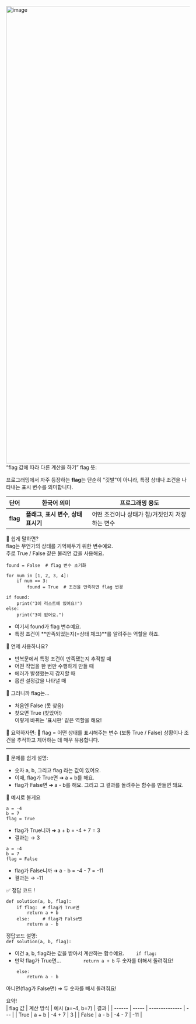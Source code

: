 <img width="1718" height="1250" alt="image" src="https://github.com/user-attachments/assets/8b8e2ba2-cab2-4b2d-ba6c-b5f2700b21ce" />
“flag 값에 따라 다른 계산을 하기”  
flag 뜻:  

프로그래밍에서 자주 등장하는 **flag**는 단순히 "깃발"이 아니라, 특정 상태나 조건을 나타내는 표시 변수를 의미합니다.  


| 단어       | 한국어 의미                         | 프로그래밍 용도                   |
| -------- | ------------------------------ | -------------------------- |
| **flag** | **플래그**, **표시 변수**, **상태 표시기** | 어떤 조건이나 상태가 참/거짓인지 저장하는 변수 |  

🧠 쉽게 말하면?  
flag는 무언가의 상태를 기억해두기 위한 변수예요.  
주로 True / False 같은 불리언 값을 사용해요.  

```
found = False  # flag 변수 초기화

for num in [1, 2, 3, 4]:
    if num == 3:
        found = True  # 조건을 만족하면 flag 변경

if found:
    print("3이 리스트에 있어요!")
else:
    print("3이 없어요.")
```

- 여기서 found가 flag 변수예요.
- 특정 조건이 **만족되었는지(=상태 체크)**를 알려주는 역할을 하죠.

🎯 언제 사용하나요?  
- 반복문에서 특정 조건이 만족됐는지 추적할 때
- 어떤 작업을 한 번만 수행하게 만들 때
- 에러가 발생했는지 감지할 때
- 옵션 설정값을 나타낼 때

🧠 그러니까 flag는…  
- 처음엔 False (못 찾음)  
- 찾으면 True (찾았어!)  
이렇게 바뀌는 '표시판' 같은 역할을 해요!  

📘 요약하자면: 🔹 flag = 어떤 상태를 표시해주는 변수 (보통 True / False)
상황이나 조건을 추적하고 제어하는 데 매우 유용합니다.

---
🧠 문제를 쉽게 설명:  
- 숫자 a, b, 그리고 flag 라는 값이 있어요.
- 이때, flag가 True면 ➜ a + b를 해요.
- flag가 False면 ➜ a - b를 해요.
그리고 그 결과를 돌려주는 함수를 만들면 돼요.

🧸 예시로 볼게요  
```
a = -4  
b = 7  
flag = True
```  
- flag가 True니까 ➜ a + b = -4 + 7 = 3
- 결과는 → 3

```
a = -4  
b = 7  
flag = False
```
- flag가 False니까 ➜ a - b = -4 - 7 = -11
- 결과는 → -11

✅ 정답 코드 !
```
def solution(a, b, flag):
    if flag:  # flag가 True면
        return a + b
    else:     # flag가 False면
        return a - b
```
정답코드 설명:  
`def solution(a, b, flag):`
- 이건 a, b, flag라는 값을 받아서 계산하는 함수예요.
`    if flag:`
- 만약 flag가 True면...
`        return a + b`
두 숫자를 더해서 돌려줘요!
```
    else:
        return a - b
```
아니면(flag가 False면) ➜ 두 숫자를 빼서 돌려줘요!  

요약!  
| flag 값 | 계산 방식 | 예시 (a=-4, b=7) | 결과  |
| ------ | ----- | -------------- | --- |
| True   | a + b | -4 + 7         | 3   |
| False  | a - b | -4 - 7         | -11 |












